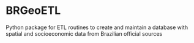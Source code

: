 # BRGeoETL

Python package for ETL routines to create and maintain a database with spatial and socioeconomic data from Brazilian official sources

